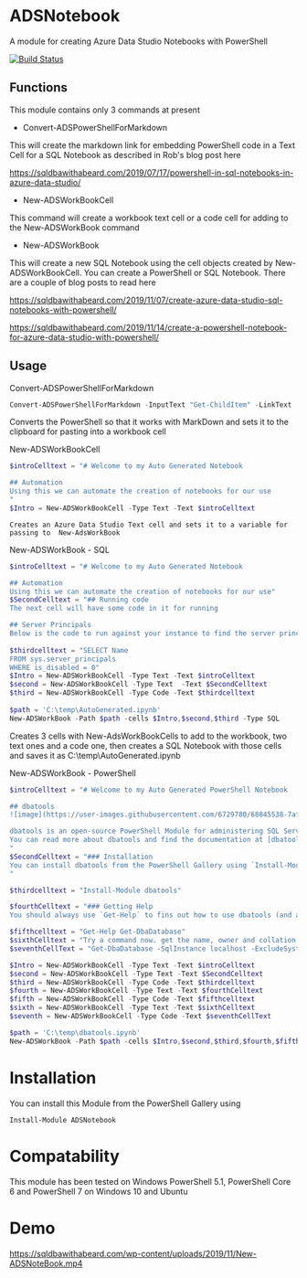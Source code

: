 # ADSNotebook

A module for creating Azure Data Studio Notebooks with PowerShell

[![Build Status](https://dev.azure.com/sqlcollaborative/ADSSQLNotebook/_apis/build/status/sqlcollaborative.ADSNotebook?branchName=master)](https://dev.azure.com/sqlcollaborative/ADSSQLNotebook/_build/latest?definitionId=9&branchName=master)

## Functions

This module contains only 3 commands at present

- Convert-ADSPowerShellForMarkdown

This will create the markdown link for embedding PowerShell code in a Text Cell for a SQL Notebook as described in Rob's blog post here

https://sqldbawithabeard.com/2019/07/17/powershell-in-sql-notebooks-in-azure-data-studio/

- New-ADSWorkBookCell

This command will create a workbook text cell or a code cell for adding to the New-ADSWorkBook command

- New-ADSWorkBook

This will create a new SQL Notebook using the cell objects created by New-ADSWorkBookCell. You can create a PowerShell or SQL Notebook. There are a couple of blog posts to read here

https://sqldbawithabeard.com/2019/11/07/create-azure-data-studio-sql-notebooks-with-powershell/

https://sqldbawithabeard.com/2019/11/14/create-a-powershell-notebook-for-azure-data-studio-with-powershell/


## Usage

Convert-ADSPowerShellForMarkdown
```PowerShell
Convert-ADSPowerShellForMarkdown -InputText "Get-ChildItem" -LinkText 'This will list the files' -ToClipBoard
```
Converts the PowerShell so that it works with MarkDown and sets it to the clipboard for pasting into a workbook cell


New-ADSWorkBookCell

```PowerShell
$introCelltext = "# Welcome to my Auto Generated Notebook

## Automation
Using this we can automate the creation of notebooks for our use
"
$Intro = New-ADSWorkBookCell -Type Text -Text $introCelltext
```    
    Creates an Azure Data Studio Text cell and sets it to a variable for passing to  New-AdsWorkBook

New-ADSWorkBook - SQL

```PowerShell
$introCelltext = "# Welcome to my Auto Generated Notebook

## Automation
Using this we can automate the creation of notebooks for our use"
$SecondCelltext = "## Running code
The next cell will have some code in it for running

## Server Principals
Below is the code to run against your instance to find the server principals that are enabled"
    
$thirdcelltext = "SELECT Name
FROM sys.server_principals
WHERE is_disabled = 0"
$Intro = New-ADSWorkBookCell -Type Text -Text $introCelltext
$second = New-ADSWorkBookCell -Type Text  -Text $SecondCelltext
$third = New-ADSWorkBookCell -Type Code -Text $thirdcelltext
    
$path = 'C:\temp\AutoGenerated.ipynb'
New-ADSWorkBook -Path $path -cells $Intro,$second,$third -Type SQL
```

Creates 3 cells with New-AdsWorkBookCells to add to the workbook,
two text ones and a code one, then creates a SQL Notebook with
those cells and saves it as     C:\temp\AutoGenerated.ipynb

New-ADSWorkBook - PowerShell

```PowerShell
$introCelltext = "# Welcome to my Auto Generated PowerShell Notebook

## dbatools
![image](https://user-images.githubusercontent.com/6729780/68845538-7afcd200-06c3-11ea-952e-e4fe72a68fc8.png)  

dbatools is an open-source PowerShell Module for administering SQL Servers.
You can read more about dbatools and find the documentation at [dbatools.io](dbatools.io)
"
$SecondCelltext = "### Installation
You can install dbatools from the PowerShell Gallery using `Install-Module dbatools`
"

$thirdcelltext = "Install-Module dbatools"

$fourthCelltext = "### Getting Help
You should always use `Get-Help` to fins out how to use dbatools (and any PowerShell) commands"

$fifthcelltext = "Get-Help Get-DbaDatabase"
$sixthCelltext = "Try a command now. get the name, owner and collation of the user databases on the local instance"
$seventhCellText = "Get-DbaDatabase -SqlInstance localhost -ExcludeSystem | Select Name, Owner, Collation"

$Intro = New-ADSWorkBookCell -Type Text -Text $introCelltext
$second = New-ADSWorkBookCell -Type Text -Text $SecondCelltext
$third = New-ADSWorkBookCell -Type Code -Text $thirdcelltext
$fourth = New-ADSWorkBookCell -Type Text -Text $fourthCelltext
$fifth = New-ADSWorkBookCell -Type Code -Text $fifthcelltext
$sixth = New-ADSWorkBookCell -Type Text -Text $sixthCelltext
$seventh = New-ADSWorkBookCell -Type Code -Text $seventhCellText

$path = 'C:\temp\dbatools.ipynb'
New-ADSWorkBook -Path $path -cells $Intro,$second,$third,$fourth,$fifth,$sixth,$Seventh -Type PowerShell
```
    
# Installation

You can install this Module from the PowerShell Gallery using

````Install-Module ADSNotebook````

# Compatability

This module has been tested on Windows PowerShell 5.1, PowerShell Core 6 and PowerShell 7 on Windows 10 and Ubuntu

# Demo

https://sqldbawithabeard.com/wp-content/uploads/2019/11/New-ADSNoteBook.mp4 
